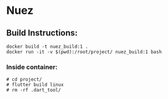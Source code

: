 # Nuez

## Build Instructions:

	docker build -t nuez_build:1 .
	docker run -it -v $(pwd):/root/project/ nuez_build:1 bash

### Inside container:

	# cd project/
	# flutter build linux
	# rm -rf .dart_tool/


